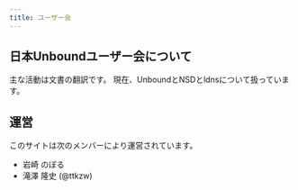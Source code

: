 ```yaml
---
title: ユーザー会
---
```

<h2>日本Unboundユーザー会について</h2>
主な活動は文書の翻訳です。
現在、UnboundとNSDとldnsについて扱っています。

<h2>運営</h2>
<p>このサイトは次のメンバーにより運営されています。</p>
<ul>
<li>岩崎 のぼる</li>
<li>滝澤 隆史 (@ttkzw)</li>
</ul>
